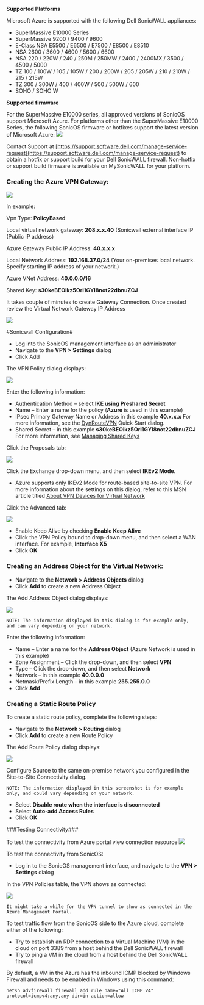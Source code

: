 **Supported Platforms**

Microsoft Azure is supported with the following Dell SonicWALL appliances:

- SuperMassive E10000 Series
- SuperMassive 9200 / 9400 / 9600
- E-Class NSA E5500 / E6500 / E7500 / E8500 / E8510
- NSA 2600 / 3600 / 4600 / 5600 / 6600 
- NSA 220 / 220W / 240 / 250M / 250MW / 2400 / 2400MX / 3500 / 4500 / 5000
- TZ 100 / 100W / 105 / 105W / 200 / 200W / 205 / 205W / 210 / 210W / 215 / 215W 
- TZ 300 / 300W / 400 / 400W / 500 / 500W / 600
- SOHO / SOHO W

**Supported firmware**

For the SuperMassive E10000 series, all approved versions of SonicOS support Microsoft Azure.
For platforms other than the SuperMassive E10000 Series, the following SonicOS firmware or hotfixes support the latest version of Microsoft Azure:
![](https://github.com/Azure/Azure-vpn-config-samples/blob/master/Dell/Current/Images/firmware.png?raw=true)


Contact Support at [https://support.software.dell.com/manage-service-request](https://support.software.dell.com/manage-service-request) to obtain a hotfix or support build for your Dell SonicWALL firewall. Non-hotfix or support build firmware is available on MySonicWALL for your platform. 

### Creating the Azure VPN Gateway: ###

[![](https://github.com/Azure/Azure-vpn-config-samples/blob/master/Cisco/Current/Images/ASAImages/Deploy.jpg?raw=true)](https://portal.azure.com/#create/Microsoft.Template/uri/https%3A%2F%2Fraw.githubusercontent.com%2FAzure%2Fazure-quickstart-templates%2Fmaster%2F201-site-to-site-vpn%2Fazuredeploy.json)

In example:

Vpn Type: **PolicyBased**

Local virtual network gateway: **208.x.x.40** (Sonicwall external interface IP (Public IP address)

Azure Gateway Public IP Address: **40.x.x.x**

Local Network Address: **192.168.37.0/24** (Your on-premises local network. Specify starting IP address of your network.) 

Azure VNet Address: **40.0.0.0/16**

Shared Key: **s30keBEOikz5Orl1GYI8not22dbnuZCJ**

It takes couple of minutes to create Gateway Connection. Once created review the Virtual Network Gateway IP Address

![](https://github.com/Azure/Azure-vpn-config-samples/blob/master/Dell/Current/Images/AzureGW.png?raw=true)

#Sonicwall Configuration#

- Log into the SonicOS management interface as an administrator
- Navigate to the **VPN > Settings** dialog
- Click Add

The VPN Policy dialog displays:

![](https://github.com/Azure/Azure-vpn-config-samples/blob/master/Dell/Current/Images/VPNPolicyGen.png?raw=true)

Enter the following information:

- Authentication Method – select **IKE using Preshared Secret**
- Name – Enter a name for the policy (**Azure** is used in this example)
- IPsec Primary Gateway Name or Address in this example **40.x.x.x** For more information, see the [DynRouteVPN](http://documents.software.dell.com/sonicos/6.2/microsoft-azure-configuration-guide/configuring-a-route-based-vpn/azure-configuration-tasks/creating-a-virtual-network-gateway?ParentProduct=646#pid0e0nd0ha) Quick Start dialog.
- Shared Secret – in this example **s30keBEOikz5Orl1GYI8not22dbnuZCJ** For more information, see [Managing Shared Keys](http://documents.software.dell.com/sonicos/6.2/microsoft-azure-configuration-guide/configuring-a-route-based-vpn/azure-configuration-tasks/managing-shared-keys?ParentProduct=646)

Click the Proposals tab:

![](https://github.com/Azure/Azure-vpn-config-samples/blob/master/Dell/Current/Images/VPNPolicyPro.png?raw=true)

Click the Exchange drop-down menu, and then select **IKEv2 Mode**.

- Azure supports only IKEv2 Mode for route-based site-to-site VPN. For more information about the settings on this dialog, refer to this MSN article titled [About VPN Devices for Virtual Network](https://azure.microsoft.com/en-us/documentation/articles/vpn-gateway-about-vpn-devices/)

Click the Advanced tab:

![](https://github.com/Azure/Azure-vpn-config-samples/blob/master/Dell/Current/Images/VPNPolicyAdv.png?raw=true)

- Enable Keep Alive by checking **Enable Keep Alive** 
- Click the VPN Policy bound to drop-down menu, and then select a WAN interface. For example, **Interface X5** 
- Click **OK**

### Creating an Address Object for the Virtual Network: ###

- Navigate to the **Network > Address Objects** dialog
- Click **Add** to create a new Address Object

The Add Address Object dialog displays:

![](https://github.com/Azure/Azure-vpn-config-samples/blob/master/Dell/Current/Images/AddressObj.png?raw=true)
	
	NOTE: The information displayed in this dialog is for example only, and can vary depending on your network.

Enter the following information:

- Name – Enter a name for the **Address Object** (Azure Network is used in this example)
- Zone Assignment – Click the drop-down, and then select **VPN**
- Type – Click the drop-down, and then select **Network**
- Network – in this example **40.0.0.0**
- Netmask/Prefix Length – in this example **255.255.0.0**
- Click **Add**

### Creating a Static Route Policy ###

To create a static route policy, complete the following steps:

- Navigate to the **Network > Routing** dialog
- Click **Add** to create a new Route Policy

The Add Route Policy dialog displays:

![](https://github.com/Azure/Azure-vpn-config-samples/blob/master/Dell/Current/Images/Policy.png?raw=true)

Configure Source to the same on-premise network you configured in the Site-to-Site Connectivity dialog.
  
	NOTE: The information displayed in this screenshot is for example only, and could vary depending on your network. 
- Select **Disable route when the interface is disconnected**
- Select **Auto-add Access Rules** 
- Click **OK**

###Testing Connectivity###

To test the connectivity from Azure portal view connection resource
![](https://github.com/Azure/Azure-vpn-config-samples/blob/master/Dell/Current/Images/AzureGWConn.png?raw=true)

To test the connectivity from SonicOS:

- Log in to the SonicOS management interface, and navigate to the **VPN > Settings** dialog

In the VPN Policies table, the VPN shows as connected:

![](https://github.com/Azure/Azure-vpn-config-samples/blob/master/Dell/Current/Images/VPNSettings.png?raw=true)

	It might take a while for the VPN tunnel to show as connected in the Azure Management Portal.

To test traffic flow from the SonicOS side to the Azure cloud, complete either of the following:

- Try to establish an RDP connection to a Virtual Machine (VM) in the cloud on port 3389 from a host behind the Dell SonicWALL firewall
- Try to ping a VM in the cloud from a host behind the Dell SonicWALL firewall

By default, a VM in the Azure has the inbound ICMP blocked by Windows Firewall and needs to be enabled in Windows using this command:

	netsh advfirewall firewall add rule name="All ICMP V4" protocol=icmpv4:any,any dir=in action=allow
